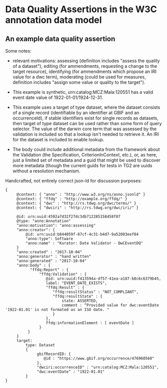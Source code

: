 # Data Quality Assertions in the W3C annotation data model #

## An example data quality assertion ##

Some notes: 

* relevant motivations: assessing (definition includes "assess the quality of a dataset"), editing (for ammendments, requesting a change to the target resource), identifying (for ammendments which propose an IRI value for a dwc term), moderating (could be used for measures, definition includes "assign some value or quality to the target"). 

* This example is synthetic, urn:catalog:MCZ:Mala:120551 has a valid event date value of 1922-01-01/1924-12-31.

* This example uses a target of type dataset, where the dataset consists of a single record (identifiable by an identifier at GBIF and an occurrenceId), if stable identifiers exist for single records as datasets, then target of type dataset can be used rather than some form of query selector.  The value of the darwin core term that was assessed by the validation is included so that a lookup isn't needed to retrieve it.  An IRI for the dataset is included to enable lookup.

* The body could include additional metadata from the framework about the Validation (the Specification, CriterionInContext, etc.), or, as here, just a limited set of metadata and a guid that might be used to discover more metadata (though the current guids for tests in TG2 are uuids without a resolution mechanism.

Handcrafted, not entirely correct json-ld for discussion purposes:

    {
         @context: { "anno" : "http://www.w3.org/ns/anno.jsonld" }
         @context: { "ffdq" : "http://example.org/ffdq/" }
         @context: { "dwc" : "http://rs.tdwg.org/dwc/terms/" }
         @context: { "dwciri" : "http://rs.tdwg.org/dwc/iri/" }

         @id: urn:uuid:4592a7d32f27dc3db712285158458f07
         @type: "anno:Annotation"
         "anno:motivation": "anno:assessing"
         "anno:creator": {    
             @id: urn:uuid:b844059f-87cf-4c31-b4d7-9a52003eef84
             "anno:type": Software
             "anno:name" : "Kurator: Date Validator - DwCEventDQ" 
         }
         "anno:created" : "2017-10-04"
         "anno:generator" : "hand written"
         "anno:generated" : "2017-10-04"
         "anno:body" : {
               "ffdq:Report" : { 
                   "ffdq:Validation" : { 
                      @id: urn:uuid:f413594a-df57-41ea-a187-b8c6c6379b45,
                      label: "EVENT_DATE_EXISTS",
                      "ffdq:Result" : { 
                         "ffdq:resultStatus" : "NOT_COMPLIANT",
                         "ffdq:resultState" : {
                             state: ASSERTED,  
                             comment : “Provided value for dwc:eventDate '1922-01.01' is not formated as an ISO date. "
                         }
                      }, 
                      ffdq:informationElement : [ eventDate ]
                   } 
              }
         }
         target:
             type: Dataset
             { 
                  gbifRecordID: { 
                     @id : "https://www.gbif.org/occurrence/476960560" 
                  },
                  "dwciri:occurrenceID" : "urn:catalog:MCZ:Mala:120551",
                  "dwc:eventDate" : "1922-01.01"
             }
    }

